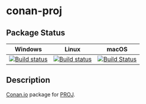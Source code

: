 # conan-proj

## Package Status

| Windows | Linux | macOS |
|:-------:|:-----:|:-----:|
|[![Build status](https://ci.appveyor.com/api/projects/status/oktmpj60rblhh121/branch/testing%2F7.0.1?svg=true)](https://ci.appveyor.com/project/SpaceIm/conan-proj)|[![Build status](https://github.com/SpaceIm/conan-proj/workflows/.github/workflows/conan.yml/badge.svg?branch=testing%2F7.0.1)](https://github.com/SpaceIm/conan-proj/actions?query=branch%3Atesting%2F7.0.1)|[![Build Status](https://travis-ci.com/SpaceIm/conan-proj.svg?branch=testing%2F7.0.1)](https://travis-ci.com/SpaceIm/conan-proj)|

## Description

[Conan.io](https://conan.io) package for [PROJ](https://proj.org).
